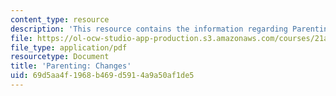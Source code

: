 ```yaml
---
content_type: resource
description: 'This resource contains the information regarding Parenting: Changes.'
file: https://ol-ocw-studio-app-production.s3.amazonaws.com/courses/21a-230j-the-contemporary-american-family-spring-2004/69d5aa4f1968b469d5914a9a50af1de5_MIT21A_230JS04_parenchange.pdf
file_type: application/pdf
resourcetype: Document
title: 'Parenting: Changes'
uid: 69d5aa4f-1968-b469-d591-4a9a50af1de5
---
```

